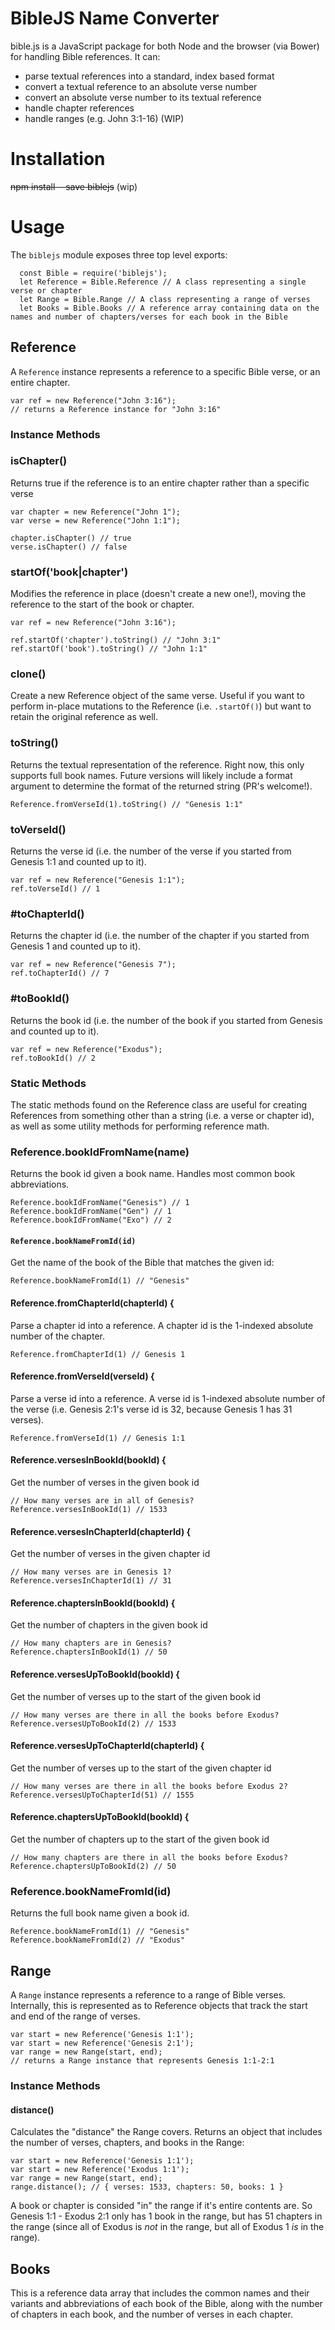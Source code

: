 # BibleJS Name Converter

bible.js is a JavaScript package for both Node and the browser (via Bower) for handling Bible references. It can:

  * parse textual references into a standard, index based format
  * convert a textual reference to an absolute verse number
  * convert an absolute verse number to its textual reference
  * handle chapter references
  * handle ranges (e.g. John 3:1-16) (WIP)

# Installation

~~npm install --save biblejs~~ (wip)

# Usage

The `biblejs` module exposes three top level exports:

```
  const Bible = require('biblejs');
  let Reference = Bible.Reference // A class representing a single verse or chapter
  let Range = Bible.Range // A class representing a range of verses
  let Books = Bible.Books // A reference array containing data on the names and number of chapters/verses for each book in the Bible
```

## Reference

A `Reference` instance represents a reference to a specific Bible verse, or an entire chapter.

    var ref = new Reference("John 3:16");
    // returns a Reference instance for "John 3:16"

### Instance Methods

### isChapter()
Returns true if the reference is to an entire chapter rather than a specific verse

    var chapter = new Reference("John 1");
    var verse = new Reference("John 1:1");

    chapter.isChapter() // true
    verse.isChapter() // false


### startOf('book|chapter')
Modifies the reference in place (doesn't create a new one!), moving the reference to the start of the book or chapter.

    var ref = new Reference("John 3:16");

    ref.startOf('chapter').toString() // "John 3:1"
    ref.startOf('book').toString() // "John 1:1"


### clone()
Create a new Reference object of the same verse. Useful if you want to perform in-place mutations to the Reference (i.e. `.startOf()`) but want to retain the original reference as well.

### toString()
Returns the textual representation of the reference. Right now, this only supports full book names. Future versions will likely include a format argument to determine the format of the returned string (PR's welcome!).

    Reference.fromVerseId(1).toString() // "Genesis 1:1"

### toVerseId()
Returns the verse id (i.e. the number of the verse if you started from Genesis 1:1 and counted up to it).

    var ref = new Reference("Genesis 1:1");
    ref.toVerseId() // 1

### #toChapterId()
Returns the chapter id (i.e. the number of the chapter if you started from Genesis 1 and counted up to it).

    var ref = new Reference("Genesis 7");
    ref.toChapterId() // 7


### #toBookId()
Returns the book id (i.e. the number of the book if you started from Genesis and counted up to it).

    var ref = new Reference("Exodus");
    ref.toBookId() // 2

### Static Methods
The static methods found on the Reference class are useful for creating References from something other than a string (i.e. a verse or chapter id), as well as some utility methods for performing reference math.

### Reference.bookIdFromName(name)
Returns the book id given a book name. Handles most common book abbreviations.

    Reference.bookIdFromName("Genesis") // 1
    Reference.bookIdFromName("Gen") // 1
    Reference.bookIdFromName("Exo") // 2

#### `Reference.bookNameFromId(id)`
Get the name of the book of the Bible that matches the given id:

    Reference.bookNameFromId(1) // "Genesis"

#### Reference.fromChapterId(chapterId) {
Parse a chapter id into a reference. A chapter id is the 1-indexed absolute number of the chapter.

    Reference.fromChapterId(1) // Genesis 1

#### Reference.fromVerseId(verseId) {
Parse a verse id into a reference. A verse id is 1-indexed absolute number of the verse (i.e. Genesis 2:1's verse id is 32, because Genesis 1 has 31 verses).

    Reference.fromVerseId(1) // Genesis 1:1

#### Reference.versesInBookId(bookId) {
Get the number of verses in the given book id

    // How many verses are in all of Genesis?
    Reference.versesInBookId(1) // 1533

#### Reference.versesInChapterId(chapterId) {
Get the number of verses in the given chapter id

    // How many verses are in Genesis 1?
    Reference.versesInChapterId(1) // 31

#### Reference.chaptersInBookId(bookId) {
Get the number of chapters in the given book id

    // How many chapters are in Genesis?
    Reference.chaptersInBookId(1) // 50

#### Reference.versesUpToBookId(bookId) {
Get the number of verses up to the start of the given book id

    // How many verses are there in all the books before Exodus?
    Reference.versesUpToBookId(2) // 1533

#### Reference.versesUpToChapterId(chapterId) {
Get the number of verses up to the start of the given chapter id

    // How many verses are there in all the books before Exodus 2?
    Reference.versesUpToChapterId(51) // 1555

#### Reference.chaptersUpToBookId(bookId) {
Get the number of chapters up to the start of the given book id

    // How many chapters are there in all the books before Exodus?
    Reference.chaptersUpToBookId(2) // 50

### Reference.bookNameFromId(id)
Returns the full book name given a book id.

    Reference.bookNameFromId(1) // "Genesis"
    Reference.bookNameFromId(2) // "Exodus"


## Range
A `Range` instance represents a reference to a range of Bible verses. Internally, this is represented as to Reference objects that track the start and end of the range of verses.

    var start = new Reference('Genesis 1:1');
    var start = new Reference('Genesis 2:1');
    var range = new Range(start, end);
    // returns a Range instance that represents Genesis 1:1-2:1

### Instance Methods

#### distance()
Calculates the "distance" the Range covers. Returns an object that includes the number of verses, chapters, and books in the Range:

    var start = new Reference('Genesis 1:1');
    var start = new Reference('Exodus 1:1');
    var range = new Range(start, end);
    range.distance(); // { verses: 1533, chapters: 50, books: 1 }

A book or chapter is consided "in" the range if it's entire contents are. So Genesis 1:1 - Exodus 2:1 only has 1 book in the range, but has 51 chapters in the range (since all of Exodus is *not* in the range, but all of Exodus 1 *is* in the range).


## Books
This is a reference data array that includes the common names and their variants and abbreviations of each book of the Bible, along with the number of chapters in each book, and the number of verses in each chapter.
